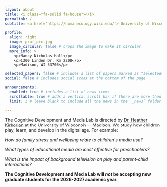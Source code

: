 ```yaml
---
layout: about
title: <i class="fa-solid fa-house"></i>
permalink: /
subtitle: <a href='https://humanecology.wisc.edu/'> University of Wisconsin -- Madison School of Human Ecology </a> 

profile:
  align: right
  image: prof_pic.jpg
  image_circular: false # crops the image to make it circular
  more_info: >
    <p>Nancy Nicholas Hall</p>
    <p>1300 Linden Dr, Rm 2208</p>
    <p>Madison, WI 53706</p>

selected_papers: false # includes a list of papers marked as "selected={true}"
social: false # includes social icons at the bottom of the page

announcements:
  enabled: true # includes a list of news items
  scrollable: true # adds a vertical scroll bar if there are more than 3 news items
  limit: 3 # leave blank to include all the news in the `_news` folder

---
```


The Cognitive Development and Media Lab is directed by [Dr. Heather Kirkorian](https://humanecology.wisc.edu/staff/kirkorian-heather/) at the University of Wisconsin -- Madison. We study how children play, learn, and develop in the digital age. For example: 

_How do family stress and wellbeing relate to children's media use?_

_What types of educational media are most effective for preschoolers?_

_What is the impact of background television on play and parent-child interactions?_ 

__The Cognitive Development and Media Lab will _not_ be accepting new graduate students for the 2026-2027 academic year.__

